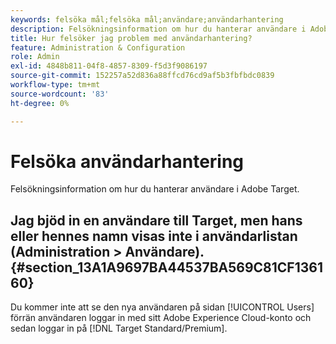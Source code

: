```yaml
---
keywords: felsöka mål;felsöka mål;användare;användarhantering
description: Felsökningsinformation om hur du hanterar användare i Adobe Target.
title: Hur felsöker jag problem med användarhantering?
feature: Administration & Configuration
role: Admin
exl-id: 4848b811-04f8-4857-8309-f5d3f9086197
source-git-commit: 152257a52d836a88ffcd76cd9af5b3fbfbdc0839
workflow-type: tm+mt
source-wordcount: '83'
ht-degree: 0%

---
```


# Felsöka användarhantering

Felsökningsinformation om hur du hanterar användare i Adobe Target.

## Jag bjöd in en användare till Target, men hans eller hennes namn visas inte i användarlistan (Administration > Användare). {#section_13A1A9697BA44537BA569C81CF136160}

Du kommer inte att se den nya användaren på sidan [!UICONTROL Users] förrän användaren loggar in med sitt Adobe Experience Cloud-konto och sedan loggar in på [!DNL Target Standard/Premium].
